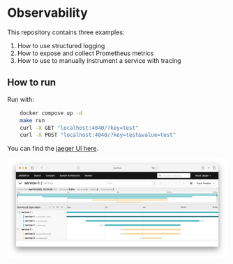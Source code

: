 # Observability

This repository contains three examples:

1. How to use structured logging
1. How to expose and collect Prometheus metrics
1. How to use to manually instrument a service with tracing

## How to run

Run with:

```sh
    docker compose up -d
    make run
    curl -X GET "localhost:4040/?key=test"
    curl -X POST "localhost:4040/?key=test&value=test"
```

You can find the [jaeger UI here](http://localhost:16686/search).

![Example](example.png)

